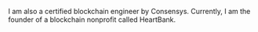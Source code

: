 I am also a certified blockchain engineer by Consensys. 
Currently, I am the founder of a blockchain nonprofit called HeartBank.
